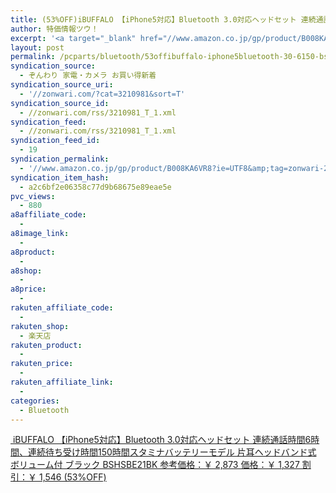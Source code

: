```yaml
---
title: (53%OFF)iBUFFALO 【iPhone5対応】Bluetooth 3.0対応ヘッドセット 連続通話時間6時間、連続待ち受け時間150時間スタミナバッテリーモデル 片耳ヘッドバンド式 ボリューム付 ブラック BSHSBE21BK ￥1,327
author: 特価情報ツウ！
excerpt: '<a target="_blank" href="//www.amazon.co.jp/gp/product/B008KA6VR8?ie=UTF8&amp;tag=zonwari-22&amp;linkCode=as2&amp;camp=247&amp;creative=7399&amp;creativeASIN=B008KA6VR8"><img src="//ecx.images-amazon.com/images/I/31mOGFgNqXL._SL100_.jpg"><br>iBUFFALO &#12304;iPhone5&#23550;&#24540;&#12305;Bluetooth 3.0&#23550;&#24540;&#12504;&#12483;&#12489;&#12475;&#12483;&#12488; &#36899;&#32154;&#36890;&#35441;&#26178;&#38291;6&#26178;&#38291;&#12289;&#36899;&#32154;&#24453;&#12385;&#21463;&#12369;&#26178;&#38291;150&#26178;&#38291;&#12473;&#12479;&#12511;&#12490;&#12496;&#12483;&#12486;&#12522;&#12540;&#12514;&#12487;&#12523; &#29255;&#32819;&#12504;&#12483;&#12489;&#12496;&#12531;&#12489;&#24335; &#12508;&#12522;&#12517;&#12540;&#12512;&#20184; &#12502;&#12521;&#12483;&#12463; BSHSBE21BK<br>&#21442;&#32771;&#20385;&#26684;&#65306;&#65509; 2,873<br>&#20385;&#26684;&#65306;&#65509; 1,327<br>&#21106;&#24341;&#65306;&#65509; 1,546 (53%OFF)</a>'
layout: post
permalink: /pcparts/bluetooth/53offibuffalo-iphone5bluetooth-30-6150-bshsbe21bk-1327.html
syndication_source:
  - ぞんわり 家電・カメラ お買い得新着
syndication_source_uri:
  - '//zonwari.com/?cat=3210981&sort=T'
syndication_source_id:
  - //zonwari.com/rss/3210981_T_1.xml
syndication_feed:
  - //zonwari.com/rss/3210981_T_1.xml
syndication_feed_id:
  - 19
syndication_permalink:
  - '//www.amazon.co.jp/gp/product/B008KA6VR8?ie=UTF8&amp;tag=zonwari-22&amp;linkCode=as2&amp;camp=247&amp;creative=7399&amp;creativeASIN=B008KA6VR8'
syndication_item_hash:
  - a2c6bf2e06358c77d9b68675e89eae5e
pvc_views:
  - 880
a8affiliate_code:
  -
a8image_link:
  -
a8product:
  -
a8shop:
  -
a8price:
  -
rakuten_affiliate_code:
  -
rakuten_shop:
  - 楽天店
rakuten_product:
  -
rakuten_price:
  -
rakuten_affiliate_link:
  -
categories:
  - Bluetooth
---
```

[<img src='//i2.wp.com/ecx.images-amazon.com/images/I/31mOGFgNqXL._SL150_.jpg?w=546' title="" alt="" data-recalc-dims="1" />
iBUFFALO 【iPhone5対応】Bluetooth 3.0対応ヘッドセット 連続通話時間6時間、連続待ち受け時間150時間スタミナバッテリーモデル 片耳ヘッドバンド式 ボリューム付 ブラック BSHSBE21BK
参考価格：￥ 2,873
価格：￥ 1,327
割引：￥ 1,546 (53%OFF)][1]

 [1]: //www.amazon.co.jp/gp/product/B008KA6VR8?ie=UTF8&#038;tag=tokkajohotsu-22&#038;linkCode=as2&#038;camp=247&#038;creative=7399&#038;creativeASIN=B008KA6VR8